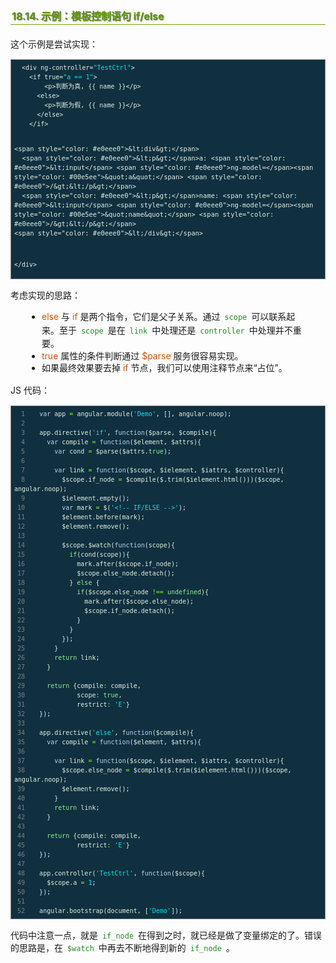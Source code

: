 <h2 style=" border-bottom: 1px solid #69ab01; color: #5e9802; padding: 2px; text-shadow: 1px 1px 1px gray; margin: 20px auto; font-size: medium;">18.14. 示例：模板控制语句 if/else</h2>

<p style="margin: 15px 0;">
这个示例是尝试实现：
</p>

<div class="highlight" style="background: #103040"><pre style=" white-space: pre-wrap; word-wrap: break-word; border: 1px solid #888; font-size: small; line-height: 1.5em; padding: 5px;; color: #e0eee0; background: #103040;">  <span style="color: #e0eee0">&lt;div</span> <span style="color: #e0eee0">ng-controller=</span><span style="color: #00e5ee">&quot;TestCtrl&quot;</span><span style="color: #e0eee0">&gt;</span>
    <span style="color: #e0eee0">&lt;if</span> <span style="color: #e0eee0">true=</span><span style="color: #00e5ee">&quot;a == 1&quot;</span><span style="color: #e0eee0">&gt;</span>
        <span style="color: #e0eee0">&lt;p&gt;</span>判断为真, {{ name }}<span style="color: #e0eee0">&lt;/p&gt;</span>
      <span style="color: #e0eee0">&lt;else&gt;</span>
        <span style="color: #e0eee0">&lt;p&gt;</span>判断为假, {{ name }}<span style="color: #e0eee0">&lt;/p&gt;</span>
      <span style="color: #e0eee0">&lt;/else&gt;</span>
    <span style="color: #e0eee0">&lt;/if&gt;</span>
  
    <span style="color: #e0eee0">&lt;div&gt;</span>
      <span style="color: #e0eee0">&lt;p&gt;</span>a: <span style="color: #e0eee0">&lt;input</span> <span style="color: #e0eee0">ng-model=</span><span style="color: #00e5ee">&quot;a&quot;</span> <span style="color: #e0eee0">/&gt;&lt;/p&gt;</span>
      <span style="color: #e0eee0">&lt;p&gt;</span>name: <span style="color: #e0eee0">&lt;input</span> <span style="color: #e0eee0">ng-model=</span><span style="color: #00e5ee">&quot;name&quot;</span> <span style="color: #e0eee0">/&gt;&lt;/p&gt;</span>
    <span style="color: #e0eee0">&lt;/div&gt;</span>
  <span style="color: #e0eee0">&lt;/div&gt;</span>
</pre></div>


<p style="margin: 15px 0;">
考虑实现的思路：
</p>

<ul style="line-height: 1.4em; padding: 0px; padding-left: 20px; margin: auto 30px;">
<li><i style=" color: #d75100; font-style: normal; ">else</i> 与 <i style=" color: #d75100; font-style: normal; ">if</i> 是两个指令，它们是父子关系。通过 <code style="margin: auto 3px; color: #228b22; font-family: monospace; ">scope</code> 可以联系起来。至于 <code style="margin: auto 3px; color: #228b22; font-family: monospace; ">scope</code> 是在 <code style="margin: auto 3px; color: #228b22; font-family: monospace; ">link</code> 中处理还是 <code style="margin: auto 3px; color: #228b22; font-family: monospace; ">controller</code> 中处理并不重要。
</li>
<li><i style=" color: #d75100; font-style: normal; ">true</i> 属性的条件判断通过 <i style=" color: #d75100; font-style: normal; ">$parse</i> 服务很容易实现。
</li>
<li>如果最终效果要去掉 <i style=" color: #d75100; font-style: normal; ">if</i> 节点，我们可以使用注释节点来“占位”。
</li>
</ul>

<p style="margin: 15px 0;">
JS 代码：
</p>

<div class="highlight" style="background: #103040"><pre style=" white-space: pre-wrap; word-wrap: break-word; border: 1px solid #888; font-size: small; line-height: 1.5em; padding: 5px;; color: #e0eee0; background: #103040;"><span style="color: gray; padding: 0 5px 0 5px"> 1</span>   <span style="color: #bcd2ee">var</span> <span style="color: #e0eee0">app</span> <span style="color: #7fff00">=</span> <span style="color: #e0eee0">angular</span>.<span style="color: #e0eee0">module</span>(<span style="color: #00e5ee">&#39;Demo&#39;</span>, [], <span style="color: #e0eee0">angular</span>.<span style="color: #e0eee0">noop</span>);
<span style="color: gray; padding: 0 5px 0 5px"> 2</span>   
<span style="color: gray; padding: 0 5px 0 5px"> 3</span>   <span style="color: #e0eee0">app</span>.<span style="color: #e0eee0">directive</span>(<span style="color: #00e5ee">&#39;if&#39;</span>, <span style="color: #bcd2ee">function</span>(<span style="color: #e0eee0">$parse</span>, <span style="color: #e0eee0">$compile</span>){
<span style="color: gray; padding: 0 5px 0 5px"> 4</span>     <span style="color: #bcd2ee">var</span> <span style="color: #e0eee0">compile</span> <span style="color: #7fff00">=</span> <span style="color: #bcd2ee">function</span>(<span style="color: #e0eee0">$element</span>, <span style="color: #e0eee0">$attrs</span>){
<span style="color: gray; padding: 0 5px 0 5px"> 5</span>       <span style="color: #bcd2ee">var</span> <span style="color: #e0eee0">cond</span> <span style="color: #7fff00">=</span> <span style="color: #e0eee0">$parse</span>(<span style="color: #e0eee0">$attrs</span>.<span style="color: #90ee90">true</span>);
<span style="color: gray; padding: 0 5px 0 5px"> 6</span>       
<span style="color: gray; padding: 0 5px 0 5px"> 7</span>       <span style="color: #bcd2ee">var</span> <span style="color: #e0eee0">link</span> <span style="color: #7fff00">=</span> <span style="color: #bcd2ee">function</span>(<span style="color: #e0eee0">$scope</span>, <span style="color: #e0eee0">$ielement</span>, <span style="color: #e0eee0">$iattrs</span>, <span style="color: #e0eee0">$controller</span>){
<span style="color: gray; padding: 0 5px 0 5px"> 8</span>         <span style="color: #e0eee0">$scope</span>.<span style="color: #e0eee0">if_node</span> <span style="color: #7fff00">=</span> <span style="color: #e0eee0">$compile</span>(<span style="color: #e0eee0">$</span>.<span style="color: #e0eee0">trim</span>(<span style="color: #e0eee0">$ielement</span>.<span style="color: #e0eee0">html</span>()))(<span style="color: #e0eee0">$scope</span>, <span style="color: #e0eee0">angular</span>.<span style="color: #e0eee0">noop</span>);
<span style="color: gray; padding: 0 5px 0 5px"> 9</span>         <span style="color: #e0eee0">$ielement</span>.<span style="color: #e0eee0">empty</span>();
<span style="color: gray; padding: 0 5px 0 5px">10</span>         <span style="color: #bcd2ee">var</span> <span style="color: #e0eee0">mark</span> <span style="color: #7fff00">=</span> <span style="color: #e0eee0">$</span>(<span style="color: #00e5ee">&#39;&lt;!-- IF/ELSE --&gt;&#39;</span>);
<span style="color: gray; padding: 0 5px 0 5px">11</span>         <span style="color: #e0eee0">$element</span>.<span style="color: #e0eee0">before</span>(<span style="color: #e0eee0">mark</span>);
<span style="color: gray; padding: 0 5px 0 5px">12</span>         <span style="color: #e0eee0">$element</span>.<span style="color: #e0eee0">remove</span>();
<span style="color: gray; padding: 0 5px 0 5px">13</span>   
<span style="color: gray; padding: 0 5px 0 5px">14</span>         <span style="color: #e0eee0">$scope</span>.<span style="color: #e0eee0">$watch</span>(<span style="color: #bcd2ee">function</span>(<span style="color: #e0eee0">scope</span>){
<span style="color: gray; padding: 0 5px 0 5px">15</span>           <span style="color: #90ee90">if</span>(<span style="color: #e0eee0">cond</span>(<span style="color: #e0eee0">scope</span>)){
<span style="color: gray; padding: 0 5px 0 5px">16</span>             <span style="color: #e0eee0">mark</span>.<span style="color: #e0eee0">after</span>(<span style="color: #e0eee0">$scope</span>.<span style="color: #e0eee0">if_node</span>);
<span style="color: gray; padding: 0 5px 0 5px">17</span>             <span style="color: #e0eee0">$scope</span>.<span style="color: #e0eee0">else_node</span>.<span style="color: #e0eee0">detach</span>();
<span style="color: gray; padding: 0 5px 0 5px">18</span>           } <span style="color: #90ee90">else</span> {
<span style="color: gray; padding: 0 5px 0 5px">19</span>             <span style="color: #90ee90">if</span>(<span style="color: #e0eee0">$scope</span>.<span style="color: #e0eee0">else_node</span> <span style="color: #7fff00">!==</span> <span style="color: #90ee90">undefined</span>){
<span style="color: gray; padding: 0 5px 0 5px">20</span>               <span style="color: #e0eee0">mark</span>.<span style="color: #e0eee0">after</span>(<span style="color: #e0eee0">$scope</span>.<span style="color: #e0eee0">else_node</span>);
<span style="color: gray; padding: 0 5px 0 5px">21</span>               <span style="color: #e0eee0">$scope</span>.<span style="color: #e0eee0">if_node</span>.<span style="color: #e0eee0">detach</span>();
<span style="color: gray; padding: 0 5px 0 5px">22</span>             }
<span style="color: gray; padding: 0 5px 0 5px">23</span>           }
<span style="color: gray; padding: 0 5px 0 5px">24</span>         });
<span style="color: gray; padding: 0 5px 0 5px">25</span>       }
<span style="color: gray; padding: 0 5px 0 5px">26</span>       <span style="color: #90ee90">return</span> <span style="color: #e0eee0">link</span>;
<span style="color: gray; padding: 0 5px 0 5px">27</span>     }
<span style="color: gray; padding: 0 5px 0 5px">28</span>   
<span style="color: gray; padding: 0 5px 0 5px">29</span>     <span style="color: #90ee90">return</span> {<span style="color: #e0eee0">compile</span><span style="color: #7fff00">:</span> <span style="color: #e0eee0">compile</span>,
<span style="color: gray; padding: 0 5px 0 5px">30</span>             <span style="color: #e0eee0">scope</span><span style="color: #7fff00">:</span> <span style="color: #90ee90">true</span>,
<span style="color: gray; padding: 0 5px 0 5px">31</span>             <span style="color: #e0eee0">restrict</span><span style="color: #7fff00">:</span> <span style="color: #00e5ee">&#39;E&#39;</span>}
<span style="color: gray; padding: 0 5px 0 5px">32</span>   });
<span style="color: gray; padding: 0 5px 0 5px">33</span>   
<span style="color: gray; padding: 0 5px 0 5px">34</span>   <span style="color: #e0eee0">app</span>.<span style="color: #e0eee0">directive</span>(<span style="color: #00e5ee">&#39;else&#39;</span>, <span style="color: #bcd2ee">function</span>(<span style="color: #e0eee0">$compile</span>){
<span style="color: gray; padding: 0 5px 0 5px">35</span>     <span style="color: #bcd2ee">var</span> <span style="color: #e0eee0">compile</span> <span style="color: #7fff00">=</span> <span style="color: #bcd2ee">function</span>(<span style="color: #e0eee0">$element</span>, <span style="color: #e0eee0">$attrs</span>){
<span style="color: gray; padding: 0 5px 0 5px">36</span>       
<span style="color: gray; padding: 0 5px 0 5px">37</span>       <span style="color: #bcd2ee">var</span> <span style="color: #e0eee0">link</span> <span style="color: #7fff00">=</span> <span style="color: #bcd2ee">function</span>(<span style="color: #e0eee0">$scope</span>, <span style="color: #e0eee0">$ielement</span>, <span style="color: #e0eee0">$iattrs</span>, <span style="color: #e0eee0">$controller</span>){
<span style="color: gray; padding: 0 5px 0 5px">38</span>         <span style="color: #e0eee0">$scope</span>.<span style="color: #e0eee0">else_node</span> <span style="color: #7fff00">=</span> <span style="color: #e0eee0">$compile</span>(<span style="color: #e0eee0">$</span>.<span style="color: #e0eee0">trim</span>(<span style="color: #e0eee0">$ielement</span>.<span style="color: #e0eee0">html</span>()))(<span style="color: #e0eee0">$scope</span>, <span style="color: #e0eee0">angular</span>.<span style="color: #e0eee0">noop</span>);
<span style="color: gray; padding: 0 5px 0 5px">39</span>         <span style="color: #e0eee0">$element</span>.<span style="color: #e0eee0">remove</span>();
<span style="color: gray; padding: 0 5px 0 5px">40</span>       }
<span style="color: gray; padding: 0 5px 0 5px">41</span>       <span style="color: #90ee90">return</span> <span style="color: #e0eee0">link</span>;
<span style="color: gray; padding: 0 5px 0 5px">42</span>     }
<span style="color: gray; padding: 0 5px 0 5px">43</span>   
<span style="color: gray; padding: 0 5px 0 5px">44</span>     <span style="color: #90ee90">return</span> {<span style="color: #e0eee0">compile</span><span style="color: #7fff00">:</span> <span style="color: #e0eee0">compile</span>,
<span style="color: gray; padding: 0 5px 0 5px">45</span>             <span style="color: #e0eee0">restrict</span><span style="color: #7fff00">:</span> <span style="color: #00e5ee">&#39;E&#39;</span>}
<span style="color: gray; padding: 0 5px 0 5px">46</span>   });
<span style="color: gray; padding: 0 5px 0 5px">47</span>   
<span style="color: gray; padding: 0 5px 0 5px">48</span>   <span style="color: #e0eee0">app</span>.<span style="color: #e0eee0">controller</span>(<span style="color: #00e5ee">&#39;TestCtrl&#39;</span>, <span style="color: #bcd2ee">function</span>(<span style="color: #e0eee0">$scope</span>){
<span style="color: gray; padding: 0 5px 0 5px">49</span>     <span style="color: #e0eee0">$scope</span>.<span style="color: #e0eee0">a</span> <span style="color: #7fff00">=</span> <span style="color: #00ffff">1</span>;
<span style="color: gray; padding: 0 5px 0 5px">50</span>   });
<span style="color: gray; padding: 0 5px 0 5px">51</span>   
<span style="color: gray; padding: 0 5px 0 5px">52</span>   <span style="color: #e0eee0">angular</span>.<span style="color: #e0eee0">bootstrap</span>(<span style="color: #e0eee0">document</span>, [<span style="color: #00e5ee">&#39;Demo&#39;</span>]);
</pre></div>


<p style="margin: 15px 0;">
代码中注意一点，就是 <code style="margin: auto 3px; color: #228b22; font-family: monospace; ">if_node</code> 在得到之时，就已经是做了变量绑定的了。错误的思路是，在 <code style="margin: auto 3px; color: #228b22; font-family: monospace; ">$watch</code> 中再去不断地得到新的 <code style="margin: auto 3px; color: #228b22; font-family: monospace; ">if_node</code> 。
</p>